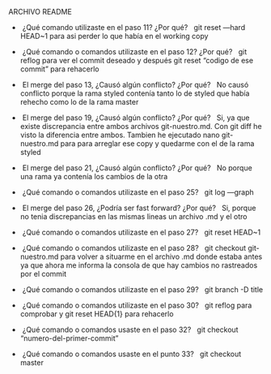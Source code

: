 ARCHIVO README

-  ¿Qué comando utilizaste en el paso 11? ¿Por qué?  
git reset —hard HEAD~1 para asi perder lo que había en el working copy

-  ¿Qué comando o comandos utilizaste en el paso 12? ¿Por qué?  
git reflog para ver el commit deseado y después git reset “codigo de ese commit” para rehacerlo

-  El merge del paso 13, ¿Causó algún conflicto? ¿Por qué?  
No causó conflicto porque la rama styled contenía tanto lo de styled que había rehecho como lo de la rama master

-  El merge del paso 19, ¿Causó algún conflicto? ¿Por qué?  
Si, ya que existe discrepancia entre ambos archivos git-nuestro.md. Con git diff he visto la diferencia entre ambos. Tambien he ejecutado nano git-nuestro.md para para arreglar ese copy y quedarme con el de la rama styled

-  El merge del paso 21, ¿Causó algún conflicto? ¿Por qué?  
No porque una rama ya contenía los cambios de la otra

-  ¿Qué comando o comandos utilizaste en el paso 25?  
git log —graph

-  El merge del paso 26, ¿Podría ser fast forward? ¿Por qué?  
Si, porque no tenia discrepancias en las mismas lineas un archivo .md y el otro

-  ¿Qué comando o comandos utilizaste en el paso 27?  
git reset HEAD~1

-  ¿Qué comando o comandos utilizaste en el paso 28?  
git checkout git-nuestro.md para volver a situarme en el archivo .md donde estaba antes ya que ahora me informa la consola de que hay cambios no rastreados por el commit

-  ¿Qué comando o comandos utilizaste en el paso 29?  
git branch -D title

-  ¿Qué comando o comandos utilizaste en el paso 30?  
git reflog para comprobar y git reset HEAD{1} para rehacerlo

-  ¿Qué comando o comandos usaste en el paso 32?  
git checkout “numero-del-primer-commit”

-  ¿Qué comando o comandos usaste en el punto 33?  
git checkout master

